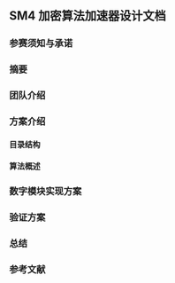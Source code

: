 ## SM4 加密算法加速器设计文档

### 参赛须知与承诺

### 摘要

### 团队介绍

### 方案介绍

#### 目录结构

#### 算法概述

### 数字模块实现方案

### 验证方案

### 总结

### 参考文献